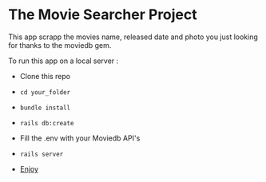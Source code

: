 # The Movie Searcher Project

This app scrapp the movies name, released date and photo you just looking for thanks to the moviedb gem.

To run this app on a local server :

* Clone this repo

* ```cd your_folder```

* ```bundle install```

* ```rails db:create```

* Fill the .env with your Moviedb API's

* ```rails server```

* [Enjoy](http://localhost:3000/)
